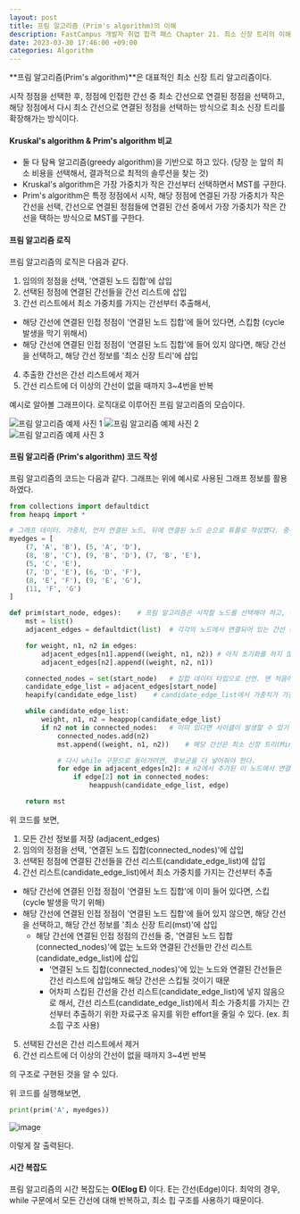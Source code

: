 ```yaml
---
layout: post
title: 프림 알고리즘 (Prim's algorithm)의 이해
description: FastCampus 개발자 취업 합격 패스 Chapter 21. 최소 신장 트리의 이해 2
date: 2023-03-30 17:46:00 +09:00
categories: Algorithm
---
```

**프림 알고리즘(Prim's algorithm)**은 대표적인 최소 신장 트리 알고리즘이다.

시작 정점을 선택한 후, 정점에 인접한 간선 중 최소 간선으로 연결된 정점을 선택하고, 해당 정점에서 다시 최소 간선으로 연결된 정점을 선택하는 방식으로 최소 신장 트리를 확장해가는 방식이다.


#### Kruskal's algorithm & Prim's algorithm 비교
- 둘 다 탐욕 알고리즘(greedy algorithm)을 기반으로 하고 있다. (당장 눈 앞의 최소 비용을 선택해서, 결과적으로 최적의 솔루션을 찾는 것)
- Kruskal's algorithm은 가장 가중치가 작은 간선부터 선택하면서 MST를 구한다.
- Prim's algorithm은 특정 정점에서 시작, 해당 정점에 연결된 가장 가중치가 작은 간선을 선택, 간선으로 연결된 정점들에 연결된 간선 중에서 가장 가중치가 작은 간선을 택하는 방식으로 MST를 구한다.


#### 프림 알고리즘 로직

프림 알고리즘의 로직은 다음과 같다.
1. 임의의 정점을 선택, '연결된 노드 집합'에 삽입
2. 선택된 정점에 연결된 간선들을 간선 리스트에 삽입
3. 간선 리스트에서 최소 가중치를 가지는 간선부터 추출해서,
  * 해당 간선에 연결된 인접 정점이 '연결된 노드 집합'에 들어 있다면, 스킵함 (cycle 발생을 막기 위해서)
  * 해당 간선에 연결된 인접 정점이 '연결된 노드 집합'에 들어 있지 않다면, 해당 간선을 선택하고, 해당 간선 정보를 '최소 신장 트리'에 삽입
4. 추출한 간선은 간선 리스트에서 제거
5. 간선 리스트에 더 이상의 간선이 없을 때까지 3~4번을 반복


예시로 알아볼 그래프이다. 로직대로 이루어진 프림 알고리즘의 모습이다.

![프림 알고리즘 예제 사진 1](https://www.fun-coding.org/00_Images/prim1.png "https://www.fun-coding.org/00_Images/prim1.png")
![프림 알고리즘 예제 사진 2](https://www.fun-coding.org/00_Images/prim2.png "https://www.fun-coding.org/00_Images/prim2.png")
![프림 알고리즘 예제 사진 3](https://www.fun-coding.org/00_Images/prim3.png "https://www.fun-coding.org/00_Images/prim3.png")


#### 프림 알고리즘 (Prim's algorithm) 코드 작성

프림 알고리즘의 코드는 다음과 같다. 그래프는 위에 예시로 사용된 그래프 정보를 활용하였다.

```python
from collections import defaultdict
from heapq import *

# 그래프 데이터. 가중치, 먼저 연결된 노드, 뒤에 연결된 노드 순으로 튜플로 작성했다. 중복되지 않은 것만 표현했다.
myedges = [
    (7, 'A', 'B'), (5, 'A', 'D'),
    (8, 'B', 'C'), (9, 'B', 'D'), (7, 'B', 'E'),
    (5, 'C', 'E'),
    (7, 'D', 'E'), (6, 'D', 'F'),
    (8, 'E', 'F'), (9, 'E', 'G'),
    (11, 'F', 'G')
]

def prim(start_node, edges):    # 프림 알고리즘은 시작할 노드를 선택해야 하고, 전체 간선 정보를 담은 리스트를 넣어야 한다.
    mst = list()
    adjacent_edges = defaultdict(list)  # 각각의 노드에서 연결되어 있는 간선 정보를 관리해줄 필요가 있다. defalutdict로 해서 리스트로 리턴하도록 한 것.

    for weight, n1, n2 in edges:
        adjacent_edges[n1].append((weight, n1, n2)) # 아직 초기화를 하지 않았지만, defaultdict을 썼기 때문에 append를 바로 사용할 수 있다.
        adjacent_edges[n2].append((weight, n2, n1))

    connected_nodes = set(start_node)   # 집합 데이터 타입으로 선언. 맨 처음에 넣은 것이 start_node
    candidate_edge_list = adjacent_edges[start_node]
    heapify(candidate_edge_list)    # candidate_edge_list에서 가중치가 가장 작은 것을 pop하려면 이 데이터를 힙 구조로 만들어야 한다.

    while candidate_edge_list:
        weight, n1, n2 = heappop(candidate_edge_list)
        if n2 not in connected_nodes:   # 이미 있다면 사이클이 발생할 수 있기 때문에 배제
            connected_nodes.add(n2)
            mst.append((weight, n1, n2))    # 해당 간선은 최소 신장 트리(Minimum Spanning Tree)의 간선으로 선택이 된 것

            # 다시 while 구문으로 돌아가려면, 후보군을 더 넣어줘야 한다.
            for edge in adjacent_edges[n2]: # n2에서 추가된 이 노드에서 연결된 간선 리스트를 넣어줘야 하는 것
                if edge[2] not in connected_nodes:
                    heappush(candidate_edge_list, edge)

    return mst
```

위 코드를 보면,

1. 모든 간선 정보를 저장 (adjacent_edges)
2. 임의의 정점을 선택, '연결된 노드 집합(connected_nodes)'에 삽입
3. 선택된 정점에 연결된 간선들을 간선 리스트(candidate_edge_list)에 삽입
4. 간선 리스트(candidate_edge_list)에서 최소 가중치를 가지는 간선부터 추출
  * 해당 간선에 연결된 인접 정점이 '연결된 노드 집합'에 이미 들어 있다면, 스킵 (cycle 발생을 막기 위해)
  * 해당 간선에 연결된 인접 정점이 '연결된 노드 집합'에 들어 있지 않으면, 해당 간선을 선택하고, 해당 간선 정보를 '최소 신장 트리(mst)'에 삽입
    * 해당 간선에 연결된 인접 정점의 간선들 중, '연결된 노드 집합(connected_nodes)'에 없는 노드와 연결된 간선들만 간선 리스트(candidate_edge_list)에 삽입
      * '연결된 노드 집합(connected_nodes)'에 있는 노드와 연결된 간선들은 간선 리스트에 삽입해도 해당 간선은 스킵될 것이기 때문
      * 어차피 스킵된 간선을 간선 리스트(candidate_edge_list)에 넣지 않음으로 해서, 간선 리스트(candidate_edge_list)에서 최소 가중치를 가지는 간선부터 추출하기 위한 자료구조 유지를 위한 effort을 줄일 수 있다. (ex. 최소힙 구조 사용)
5. 선택된 간선은 간선 리스트에서 제거
6. 간선 리스트에 더 이상의 간선이 없을 때까지 3~4번 반복

의 구조로 구현된 것을 알 수 있다.

위 코드를 실행해보면,

```python
print(prim('A', myedges))
```

![image](https://user-images.githubusercontent.com/88493727/228792342-bfa3dc63-e959-424e-9a61-86fc3b73538f.png)

이렇게 잘 출력된다.


#### 시간 복잡도

프림 알고리즘의 시간 복잡도는 **O(Elog E)** 이다. E는 간선(Edge)이다. 최악의 경우, while 구문에서 모든 간선에 대해 반복하고, 최소 힙 구조를 사용하기 때문이다.
